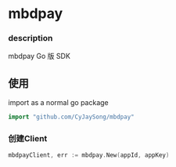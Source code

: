 # mbdpay
### description
mbdpay Go 版 SDK

## 使用
import as a normal go package

```go
import "github.com/CyJaySong/mbdpay"
```

### 创建Client

```go
mbdpayClient, err := mbdpay.New(appId, appKey)
```

